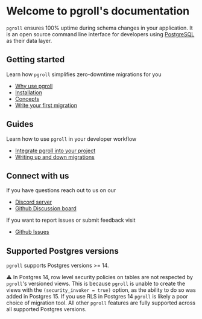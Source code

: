 # Welcome to pgroll's documentation

`pgroll` ensures 100% uptime during schema changes in your application. It is an open source command line interface for developers using [PostgreSQL](https://postgresql.org) as their data layer.

## Getting started

Learn how `pgroll` simplifies zero-downtime migrations for you

* [Why use pgroll](why-use-pgroll)
* [Installation](installation)
* [Concepts](concepts)
* [Write your first migration](tutorial)

## Guides

Learn how to use `pgroll` in your developer workflow

* [Integrate pgroll into your project](guides/clientapps)
* [Writing up and down migrations](guides/updown)

## Connect with us

If you have questions reach out to us on our
* [Discord server](https://xata.io/discord)
* [Github Discussion board](https://github.com/xataio/pgroll/discussions)

If you want to report issues or submit feedback visit
* [Github Issues](https://github.com/xataio/pgroll/issues)

## Supported Postgres versions

`pgroll` supports Postgres versions >= 14.

:warning: In Postgres 14, row level security policies on tables are not respected by `pgroll`'s versioned views. This is because `pgroll` is unable to create the views with the `(security_invoker = true)` option, as the ability to do so was added in Postgres 15. If you use RLS in Postgres 14 `pgroll` is likely a poor choice of migration tool. All other `pgroll` features are fully supported across all supported Postgres versions.

